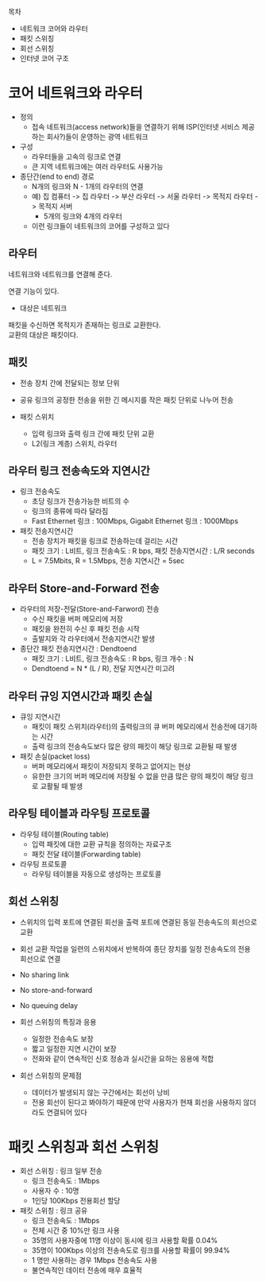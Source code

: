 목차
* 네트워크 코어와 라우터
* 패킷 스위칭
* 회선 스위칭
* 인터넷 코어 구조

# 코어 네트워크와 라우터
* 정의
    * 접속 네트워크(access network)들을 연결하기 위해 ISP(인터넷 서비스 제공하는 회사?)들이 운영하는 광역 네트워크
* 구성
    * 라우터들을 고속의 링크로 연결
    * 큰 지역 네트워크에는 여러 라우터도 사용가능
* 종단간(end to end) 경로
    * N개의 링크와 N - 1개의 라우터의 연결
    * 예) 집 컴퓨터 -> 집 라우터 -> 부산 라우터 -> 서울 라우터 -> 목적지 라우터 -> 목적지 서버 
        * 5개의 링크와 4개의 라우터
    * 이런 링크들이 네트워크의 코어를 구성하고 있다

## 라우터
네트워크와 네트워크를 연결해 준다.

연결 기능이 있다.
* 대상은 네트워크

패킷을 수신하면 목적지가 존재하는 링크로 교환한다.  
교환의 대상은 패킷이다.

## 패킷
* 전송 장치 간에 전달되는 정보 단위
* 공유 링크의 공정한 전송을 위한 긴 메시지를 작은 패킷 단위로 나누어 전송

* 패킷 스위치
    * 입력 링크와 출력 링크 간에 패킷 단위 교환
    * L2(링크 계층) 스위치, 라우터

## 라우터 링크 전송속도와 지연시간
* 링크 전송속도
    * 초당 링크가 전송가능한 비트의 수
    * 링크의 종류에 따라 달라짐
    * Fast Ethernet 링크 : 100Mbps, Gigabit Ethernet 링크 : 1000Mbps
* 패킷 전송지연시간
    * 전송 장치가 패킷을 링크로 전송하는데 걸리는 시간
    * 패킷 크기 : L비트, 링크 전송속도 : R bps, 패킷 전송지연시간 : L/R seconds
    * L = 7.5Mbits, R = 1.5Mbps, 전송 지연시간 = 5sec

## 라우터 Store-and-Forward 전송
* 라우터의 저장-전달(Store-and-Farword) 전송
    * 수신 패킷을 버퍼 메모리에 저장
    * 패킷을 완전히 수신 후 패킷 전송 시작
    * 출발지와 각 라우터에서 전송지연시간 발생
* 종단간 패킷 전송지연시간 : Dendtoend
    * 패킷 크기 : L비트, 링크 전송속도 : R bps, 링크 개수 : N
    * Dendtoend = N * (L / R), 전달 지연시간 미고려

## 라우터 규잉 지연시간과 패킷 손실
* 큐잉 지연시간
    * 패킷이 패킷 스위치(라우터)의 출력링크의 큐 버퍼 메모리에서 전송전에 대기하는 시간
    * 출력 링크의 전송속도보다 많은 량의 패킷이 해당 링크로 교환될 때 발생
* 패킷 손실(packet loss)
    * 버퍼 메모리에서 패킷이 저장되지 못하고 없어지는 현상
    * 유한한 크기의 버퍼 메모리에 저장될 수 없을 만큼 많은 량의 패킷이 해당 링크로 교활될 때 발생

## 라우팅 테이블과 라우팅 프로토콜
* 라우팅 테이블(Routing table)
    * 입력 패킷에 대한 교환 규칙을 정의하는 자료구조
    * 패킷 전달 테이블(Forwarding table)
* 라우팅 프로토콜
    * 라우팅 테이블을 자동으로 생성하는 프로토콜

## 회선 스위칭
* 스위치의 입력 포트에 연결된 회선을 출력 포트에 연결된 동일 전송속도의 회선으로 교환
* 회선 교환 작업을 일련의 스위치에서 반복하여 종단 장치를 일정 전송속도의 전용 회선으로 연결
* No sharing link
* No store-and-forward
* No queuing delay

* 회선 스위칭의 특징과 응용
    * 일정한 전송속도 보장
    * 짧고 일정한 지연 시간이 보장
    * 전화와 같이 연속적인 신호 정송과 실시간을 요하는 응용에 적합
* 회선 스위칭의 문제점
    * 데이터가 발생되지 않는 구간에서는 회선이 낭비
    * 전용 회선이 된다고 봐야하기 때문에 만약 사용자가 현재 회선을 사용하지 않더라도 연결되어 있다

# 패킷 스위칭과 회선 스위칭
* 회선 스위칭 : 링크 일부 전송
    * 링크 전송속도 : 1Mbps 
    * 사용자 수 : 10명
    * 1인당 100Kbps 전용회선 할당
* 패킷 스위칭 : 링크 공유
    * 링크 전송속도 : 1Mbps
    * 전체 시간 중 10%만 링크 사용
    * 35명의 사용자중에 11명 이상이 동시에 링크 사용할 확률 0.04%
    * 35명이 100Kbps 이상의 전송속도로 링크를 사용할 확률이 99.94%
    * 1 명만 사용하는 경우 1Mbps 전송속도 사용
    * 불연속적인 데이터 전송에 매우 효율적

    
